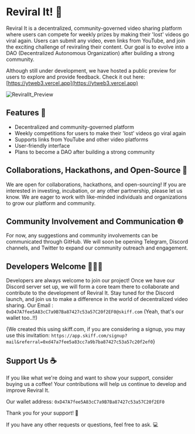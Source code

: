 # Reviral It! 🚀

Reviral It is a decentralized, community-governed video sharing platform where users can compete for weekly prizes by making their 'lost' videos go viral again. Users can submit any video, even links from YouTube, and join the exciting challenge of reviraling their content. Our goal is to evolve into a DAO (Decentralized Autonomous Organization) after building a strong community.

Although still under development, we have hosted a public preview for users to explore and provide feedback. Check it out here: [https://ytweb3.vercel.app](https://ytweb3.vercel.app)

![ReviralIt_Preview](https://w3s.link/ipfs/QmdzZv5s1v5fZiqAy4PCENU9PdvL8nW6QmwZjAi75mUDNe)

## Features 🌟

- Decentralized and community-governed platform
- Weekly competitions for users to make their 'lost' videos go viral again
- Supports links from YouTube and other video platforms
- User-friendly interface
- Plans to become a DAO after building a strong community

## Collaborations, Hackathons, and Open-Source 💼

We are open for collaborations, hackathons, and open-sourcing! If you are interested in investing, incubation, or any other partnership, please let us know. We are eager to work with like-minded individuals and organizations to grow our platform and community.

## Community Involvement and Communication 🌐

For now, any suggestions and community involvements can be communicated through GitHub. We will soon be opening Telegram, Discord channels, and Twitter to expand our community outreach and engagement.

## Developers Welcome 👩‍👨‍💻

Developers are always welcome to join our project! Once we have our Discord server set up, we will form a core team there to collaborate and contribute to the development of Reviral It. Stay tuned for the Discord launch, and join us to make a difference in the world of decentralized video sharing.
Our Email : `0xD47A7fee5A83cC7a9B7Ba87427c53a57C20f2EF0@skiff.com`
(Yeah, that's our wallet too..!!)

{We created this using skiff.com, if you are considering a signup, you may use this invitation: `https://app.skiff.com/signup?mail&referral=0xd47a7fee5a83cc7a9b7ba87427c53a57c20f2ef0`}
## Support Us ☕

If you like what we're doing and want to show your support, consider buying us a coffee! Your contributions will help us continue to develop and improve Reviral It.

Our wallet address: `0xD47A7fee5A83cC7a9B7Ba87427c53a57C20f2EF0`

Thank you for your support! 🙌

If you have any other requests or questions, feel free to ask.
💻
